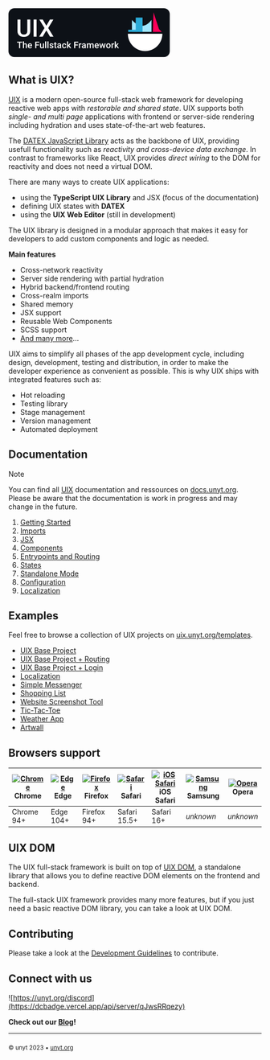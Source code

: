 <img alt="UIX - The Fullstack Framework" src="./src/logos/banner.svg" style="max-width:400px">

## What is UIX?
[UIX](https://uix.unyt.org) is a modern open-source full-stack web framework for developing reactive web apps with *restorable and shared state*.
UIX supports both *single- and multi page* applications with frontend or server-side rendering including hydration and uses state-of-the-art web features.

The [DATEX JavaScript Library](https://docs.unyt.org/manual/datex/introduction) acts as the backbone of UIX, providing usefull functionality such as *reactivity and cross-device data exchange*.
In contrast to frameworks like React, UIX provides *direct wiring* to the DOM for reactivity and does not need a virtual DOM.

There are many ways to create UIX applications:
 * using the **TypeScript UIX Library** and JSX (focus of the documentation)
 * defining UIX states with **DATEX**
 * using the **UIX Web Editor** (still in development)

The UIX library is designed in a modular approach that makes it easy for developers to add custom components and logic as needed.



**Main features**
 * Cross-network reactivity
 * Server side rendering with partial hydration
 * Hybrid backend/frontend routing
 * Cross-realm imports
 * Shared memory
 * JSX support
 * Reusable Web Components
 * SCSS support
 * [And many more](https://uix.unyt.org)...

UIX aims to simplify all phases of the app development cycle, including design, development, testing and distribution, in order to make the developer experience as convenient as possible. 
This is why UIX ships with integrated features such as:
 * Hot reloading
 * Testing library
 * Stage management
 * Version management
 * Automated deployment


## Documentation

> [!NOTE]
> You can find all [UIX](https://uix.unyt.org) documentation and ressources on [docs.unyt.org](https://docs.unyt.org).
> Please be aware that the documentation is work in progress and may change in the future.

1. [Getting Started](./docs/manual/01%20Getting%20Started.md)
2. [Imports](./docs/manual/02%20Imports.md)
3. [JSX](./docs/manual/03%20JSX.md)
4. [Components](./docs/manual/04%20Components.md)
5. [Entrypoints and Routing](./docs/manual/05%20Entrypoints%20and%20Routing.md)
6. [States](./docs/manual/06%20States.md)
7. [Standalone Mode](./docs/manual/07%20Standalone%20Mode.md)
8. [Configuration](./docs/manual/08%20Configuration.md)
8. [Localization](./docs/manual/09%20Localization.md)

## Examples
Feel free to browse a collection of UIX projects on [uix.unyt.org/templates](https://uix.unyt.org/templates).
* [UIX Base Project](https://github.com/unyt-org/uix-base-project)
* [UIX Base Project + Routing](https://github.com/unyt-org/uix-base-project-routing)
* [UIX Base Project + Login](https://github.com/unyt-org/uix-login-project)
* [Localization](https://github.com/unyt-org/example-localization)
* [Simple Messenger](https://github.com/unyt-org/example-simple-messenger)
* [Shopping List](https://github.com/unyt-org/example-shared-list)
* [Website Screenshot Tool](https://github.com/unyt-org/example-website-screenshot)
* [Tic-Tac-Toe](https://github.com/unyt-org/example-tic-tac-toe)
* [Weather App](https://github.com/unyt-org/example-weather-app)
* [Artwall](https://github.com/unyt-org/example-artwall)

## Browsers support

| [<img src="https://raw.githubusercontent.com/alrra/browser-logos/master/src/chrome/chrome_48x48.png" alt="Chrome" width="24px" height="24px" />](http://gotbahn.github.io/browsers-support-badges/)</br>Chrome | [<img src="https://raw.githubusercontent.com/alrra/browser-logos/master/src/edge/edge_48x48.png" alt="Edge" width="24px" height="24px" />](http://gotbahn.github.io/browsers-support-badges/)</br>Edge | [<img src="https://raw.githubusercontent.com/alrra/browser-logos/master/src/firefox/firefox_48x48.png" alt="Firefox" width="24px" height="24px" />](http://gotbahn.github.io/browsers-support-badges/)</br>Firefox | [<img src="https://raw.githubusercontent.com/alrra/browser-logos/master/src/safari/safari_48x48.png" alt="Safari" width="24px" height="24px" />](http://gotbahn.github.io/browsers-support-badges/)</br>Safari | [<img src="https://raw.githubusercontent.com/alrra/browser-logos/master/src/safari-ios/safari-ios_48x48.png" alt="iOS Safari" width="24px" height="24px" />](http://gotbahn.github.io/browsers-support-badges/)</br>iOS Safari | [<img src="https://raw.githubusercontent.com/alrra/browser-logos/master/src/samsung-internet/samsung-internet_48x48.png" alt="Samsung" width="24px" height="24px" />](http://gotbahn.github.io/browsers-support-badges/)</br>Samsung | [<img src="https://raw.githubusercontent.com/alrra/browser-logos/master/src/opera/opera_48x48.png" alt="Opera" width="24px" height="24px" />](http://gotbahn.github.io/browsers-support-badges/)</br>Opera |
| --------- | --------- | --------- | --------- | --------- | --------- | --------- |
| Chrome 94+ | Edge 104+ | Firefox 94+ | Safari 15.5+ | Safari 16+ | *unknown* | *unknown*

## UIX DOM

The UIX full-stack framework is built on top of [UIX DOM](https://github.com/unyt-org/uix-dom),
a standalone library that allows you to define reactive DOM elements on the frontend and backend.

The full-stack UIX framework provides many more features, but if you just need a basic reactive DOM library,
you can take a look at UIX DOM.

## Contributing

Please take a look at the [Development Guidelines](./DEVELOP.md) to contribute.

## Connect with us

![https://unyt.org/discord](https://dcbadge.vercel.app/api/server/qJwsRRqezy)

**Check out our [Blog](https://unyt.blog)!**

---

<sub>&copy; unyt 2023 • [unyt.org](https://unyt.org)</sub>
